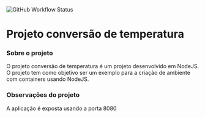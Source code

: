 <img alt="GitHub Workflow Status" src="https://img.shields.io/github/workflow/status/miraldo/conversao-temperatura/ci">


# Projeto conversão de temperatura

### Sobre o projeto
O projeto conversão de temperatura é um projeto desenvolvido em NodeJS. O projeto tem como objetivo ser um exemplo para a criação de ambiente com containers usando NodeJS.

### Observações do projeto
A aplicação é exposta usando a porta 8080
